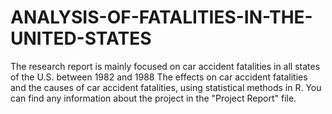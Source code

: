 # ANALYSIS-OF-FATALITIES-IN-THE-UNITED-STATES
The research report is mainly focused on car accident fatalities in all states of the U.S. between 1982 and 1988
The effects on car accident fatalities and the causes of car accident fatalities, using statistical methods in R.
You can find any information about the project in the "Project Report" file.
